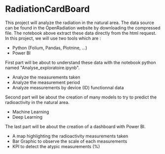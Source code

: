 # RadiationCardBoard

This project will analyze the radiation in the natural area.
The data source can be found in the OpenRadiation website by downloading the compressed file.
The notebook above extract these data directly from the html request.
In this project, we will use two tools which are :
- Python (Folium, Pandas, Plotnine, ...)
- Power BI

First part will be about to understand these data with the notebook python named "Analyse_exploratoire.ipynb".
- Analyze the measurements taken
- Analyze the measurement period
- Analyze measurements by device (ID) functionnal data

Second part will be about the creation of many models to try to predict the radioactivity in the natural area.
- Machine Learning 
- Deep Learning

The last part will be about the creation of a dashboard with Power BI.
- A map highlighting the radioactivity measurements taken
- Bar Graphic to observe the scale of each measurements
- KPI to detect the atypic measurements (%)
